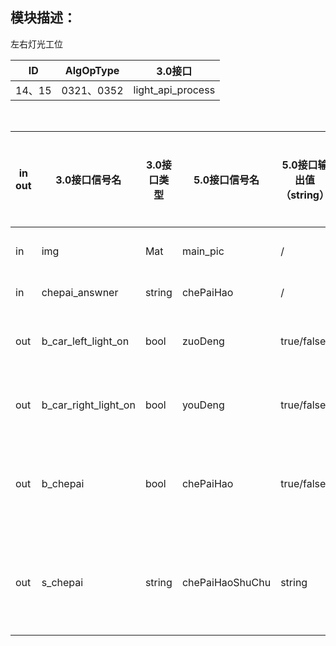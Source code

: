 ## 模块描述：
左右灯光工位

ID | AlgOpType | 3.0接口
----- | ------ | --------
14、15 | 0321、0352 | light_api_process

<br>

in<br>out | 3.0接口信号名 | 3.0接口类型 | 5.0接口信号名 |5.0接口输出值（string）| 逻辑 | 描述 | 特殊城市说明
------- | ---------- | ---------- | -------- | -------- | -------- | -------- | ---------- 
in | img | Mat | main_pic | / | 左灯光工位的图片| | 
in | chepai_answner | string | chePaiHao | / | 车牌号答案| | 
out | b_car_left_light_on | bool | zuoDeng | true/false | true：左灯亮<br> false：左灯灭| | 
out | b_car_right_light_on | bool | youDeng | true/false | true：右灯亮<br>false：右灯灭| | 
out | b_chepai | bool | chePaiHao | true/false | true：车牌比对正确<br>false：车牌比对错误| | 
out | s_chepai | string | chePaiHaoShuChu | string | 车牌号的识别输出| 当输入chePaiHao为空时，此项有效，此时输出chePaiHao无效 | 
